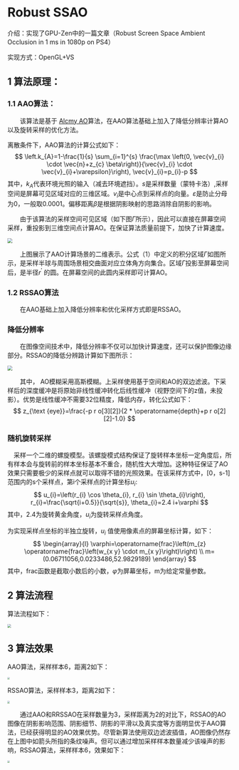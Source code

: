 # Robust SSAO

介绍：实现了GPU-Zen中的一篇文章（Robust Screen Space Ambient Occlusion in 1 ms in 1080p on PS4）

实现方式：OpenGL+VS

## 1 算法原理：

### 1.1 AAO算法：

&emsp;&emsp;该算法是基于 [Alcmy AO](https://research.nvidia.com/publication/alchemy-screen-space-ambient-obscurance-algorithm)算法，在AAO算法基础上加入了降低分辨率计算AO以及旋转采样的优化方法。

离散条件下，AAO算法的计算公式如下：
$$
\left.k_{A}=1-\frac{1}{s} \sum_{i=1}^{s} \frac{\max \left(0, \vec{v}_{i} \cdot \vec{n}+z_{c} \beta\right)}{\vec{v}_{i} \cdot \vec{v}_{i}+\varepsilon}\right), \vec{v}_{i}=p_{i}-p
$$
其中，$k_A$代表环境光照的输入（减去环境遮挡）。$s$是采样数量（蒙特卡洛）,采样空间是屏幕可见区域对应的三维区域。$v_i$是中心点到采样点的向量。$\varepsilon$是防止分母为0，一般取0.0001。偏移距离$\beta$是根据阴影映射的思路消除自阴影的影响。

&emsp;&emsp;由于该算法的采样空间可见区域（如下图$\Gamma$所示），因此可以直接在屏幕空间采样，重投影到三维空间点计算AO。在保证算法质量前提下，加快了计算速度。

<img src="https://gitee.com/huaiozhang/imagelib.git/RSSAO_AO%E8%AE%A1%E7%AE%97%E8%A1%A8%E7%A4%BA.jpg" style="zoom:67%;" />

&emsp;&emsp;上图展示了AAO计算场景的二维表示。公式（1）中定义的积分区域$\Gamma$如图所示，是采样半球与周围场景相交曲面对应立体角方向集合。区域$\Gamma$投影至屏幕空间后，是半径$r^{'}$ 的圆。在屏幕空间的此圆内采样即可计算AO。

### 1.2 RSSAO算法

&emsp;&emsp;在AAO基础上加入降低分辨率和优化采样方式即是RSSAO。

### 降低分辨率

&emsp;&emsp;在图像空间技术中，降低分辨率不仅可以加快计算速度，还可以保护图像边缘部分。RSSAO的降低分辨路计算如下图所示：

<img src="https://gitee.com/huaiozhang/imagelib.git/RSSAO_%E9%99%8D%E4%BD%8E%E5%88%86%E8%BE%A8%E7%8E%87%E6%8A%80%E6%9C%AF.jpg" style="zoom:67%;" />

&emsp;&emsp;其中，  AO模糊采用高斯模糊。上采样使用基于空间和AO的双边滤波。下采样后的深度缓冲是将原始非线性缓冲转化后线性缓冲（视野空间下的z值，未投影）。优势是线性缓冲不需要32位精度，降低内存，转化公式如下：
$$
z_{\text {eye}}=\frac{-p r o[3][2]}{2 * \operatorname{depth}+p r o[2][2]-1.0}
$$


### 随机旋转采样

&emsp;采样一个二维的螺旋模型。该螺旋模式结构保证了旋转样本坐标一定角度后，所有样本会与旋转前的样本坐标基本不重合，随机性大大增加。这种特征保证了AO效果只需要极少的采样点就可以取得不错的光照效果。在该采样方式中，[0，s-1]范围内的s个采样点，第i个采样点的计算坐标$u_i$:
$$
u_{i}=\left(r_{i} \cos \theta_{i}, r_{i} \sin \theta_{i}\right), r_{i}=\frac{\sqrt{i+0.5}}{\sqrt{s}}, \theta_{i}=2.4 i+\varphi
$$
其中，2.4为旋转黄金角度，$u_i$为旋转采样点角度。

为实现采样点坐标的半独立旋转，$u_i$ 值使用像素点的屏幕坐标计算，如下：
$$
\begin{array}{l}
\varphi=\operatorname{frac}\left(m_{z} \operatorname{frac}\left(w_{x y} \cdot m_{x y}\right)\right) \\
m=(0.06711056,0.0233486,52.9829189)
\end{array}
$$
其中，frac函数是截取小数后的小数，$\varphi$为屏幕坐标，m为给定常量参数。

## 2 算法流程

算法流程如下：

<img src="https://gitee.com/huaiozhang/imagelib.git/RSSAO_%E6%B8%B2%E6%9F%93%E6%B5%81%E7%A8%8B.JPG" style="zoom:50%;" />



## 3 算法效果

AAO算法，采样样本6，距离2如下：

<img src="https://gitee.com/huaiozhang/imagelib.git/AAO_%E9%87%87%E6%A0%B73%E8%B7%9D%E7%A6%BB2.jpg" style="zoom:33%;" />

RSSAO算法，采样样本3，距离2如下：

<img src="https://gitee.com/huaiozhang/imagelib.git/RSSAO_%E9%87%87%E6%A0%B73%E8%B7%9D%E7%A6%BB2.jpg" style="zoom:33%;" />

&emsp;&emsp;通过AAO和RRSSAO在采样数量为3，采样距离为2的对比下，RSSAO的AO图像在阴影影响范围、阴影细节、阴影的平滑以及真实度等方面明显优于AAO算法，已经获得明显的AO效果优势。尽管新算法使用双边滤波插值，AO图像仍然存在上图中如箭头所指的条纹噪声。但可以通过增加采样样本数量减少该噪声的影响，RSSAO算法，采样样本6，效果如下：

<img src="https://gitee.com/huaiozhang/imagelib.git/RSSAO_%E9%87%87%E6%A0%B76%E8%B7%9D%E7%A6%BB2.jpg" style="zoom: 33%;" />
